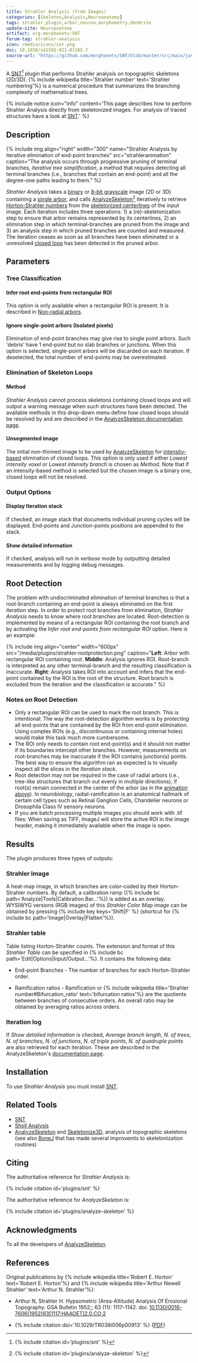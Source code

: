 ```yaml
---
title: Strahler Analysis (From Images)
categories: [Skeleton,Analysis,Neuroanatomy]
tags: strahler,plugin,arbor,neuron,morphometry,dendrite
update-site: Neuroanatomy
artifact: org.morphonets:SNT
forum-tag: strahler-analysis
icon: /media/icons/snt.png
doi: 10.1038/s41592-021-01105-7
source-url: "https://github.com/morphonets/SNT/blob/master/src/main/java/sc/fiji/snt/plugin/ij1/Strahler.java#L58-L66"
---
```



A [SNT](/plugins/snt)[^1] plugin that performs Strahler analysis on topographic skeletons (2D/3D). {% include wikipedia title='Strahler number' text='Strahler numbering'%} is a numerical procedure that summarizes the branching complexity of mathematical trees.

{% include notice icon="info" content='This page describes how to perform Strahler Analysis directly from skeletonized images. For analysis of traced structures have a look at [SNT](/plugins/snt/analysis#strahler-analysis).' %}

## Description

<span id="strahler-animation">

{% include img align="right" width="300" name="Strahler Analysis by iterative elimination of end-point branches" src="strahleranimation" caption="The analysis occurs through progressive pruning of terminal branches, *iterative tree simplification*, a method that requires detecting all terminal branches (i.e., branches that contain an end-point) and all the degree-one paths leading to them." %}

*Strahler Analysis* takes a <u>binary</u> or <u>8-bit grayscale</u> image (2D or 3D) containing a <u>single arbor</u>, and calls [AnalyzeSkeleton](/plugins/analyze-skeleton)[^2] iteratively to retrieve [Horton-Strahler numbers](#References) from the [skeletonized centerlines](/plugins/skeletonize3d) of the input image. Each iteration includes three operations: 1) a (re)-skeletonization step to ensure that arbor remains represented by its centerlines, 2) an elimination step in which terminal-branches are pruned from the image and 3) an analysis step in which pruned branches are counted and measured. The iteration ceases as soon as all branches have been eliminated or a unresolved [closed loop](#elimination-of-skeleton-loops) has been detected in the pruned arbor.

## Parameters

### Tree Classification

#### Infer root end-points from rectangular ROI

This option is only available when a rectangular ROI is present. It is described in [Non-radial arbors](#non-radial-arbors).

#### Ignore single-point arbors (Isolated pixels)

Elimination of end-point branches may give rise to single point arbors. Such 'debris' have 1 end-point but no slab branches or junctions. When this option is selected, single-point arbors will be discarded on each iteration. If deselected, the total number of end-points may be overestimated.

### Elimination of Skeleton Loops

#### Method

*Strahler Analysis* cannot process skeletons containing closed loops and will output a warning message when such structures have been detected. The available methods in this drop-down menu define how closed loops should be resolved by and are described in the [AnalyzeSkeleton documentation page](/plugins/analyze-skeleton#loop-detection-and-pruning).

#### Unsegmented image

The initial non-thinned image to be used by [AnalyzeSkeleton](/plugins/analyze-skeleton) for [intensity-based](/plugins/analyze-skeleton#loop-detection-and-pruning) elimination of closed loops. This option is only used if either *Lowest intensity voxel* or *Lowest intensity branch* is chosen as *Method*. Note that if an intensity-based method is selected but the chosen image is a binary one, closed loops will not be resolved.

### Output Options

#### Display Iteration stack

If checked, an image stack that documents individual pruning cycles will be displayed. End-points and Junction-points positions are appended to the stack.

#### Show detailed information

If checked, analysis will run in *verbose* mode by outputting detailed measurements and by logging debug messages.

## Root Detection

The problem with undiscriminated elimination of terminal branches is that a root-branch containing an end-point is always eliminated on the first iteration step. In order to protect root branches from elimination, *Strahler Analysis* needs to know where root branches are located. Root-detection is implemented by means of a rectangular ROI containing the root branch and by activating the *Infer root end-points from rectangular ROI* option. Here is an example:

{% include img align="center" width="600px" src="/media/plugins/strahler-rootprotection.png" caption="**Left**: Arbor with rectangular ROI containing root. **Middle**: Analysis ignores ROI. Root-branch is interpreted as any other terminal-branch and the resulting classification is inaccurate. **Right**: Analysis takes ROI into account and infers that the end-point contained by the ROI is the root of the structure. Root branch is excluded from the iteration and the classification is accurate." %}

### Notes on Root Detection

-   Only a rectangular ROI can be used to mark the root branch. This is intentional: The way the root-detection algorithm works is by *protecting* all end-points that are contained by the ROI from end-point elimination. Using complex ROIs (e.g., discontinuous or containing internal holes) would make this task much more cumbersome.
-   The ROI only needs to contain root end-point(s) and it should not matter if its boundaries intercept other branches. However, measurements on root-branches may be inaccurate if the ROI contains junction(s) points. The best way to ensure the algorithm ran as expected is to visually inspect all the slices in the *Iteration stack*.
-   Root detection may not be required in the case of radial arbors (i.e., tree-like structures that branch out evenly in multiple directions), if root(s) remain connected in the center of the arbor (as in the [animation above](#strahler-animation)). In neurobiology, radial-ramification is an anatomical hallmark of certain cell types such as Retinal Ganglion Cells, Chandelier neurons or Drosophila Class IV sensory neurons.
-   If you are batch processing multiple images you should work with .tif files: When saving as TIFF, ImageJ will store the active ROI in the image header, making it immediately available when the image is open.

## Results

The plugin produces three types of outputs:

### Strahler Image

A heat-map image, in which branches are color-coded by their Horton-Strahler numbers. By default, a calibration ramp ({% include bc path='Analyze|Tools|Calibration Bar...'%}) is added as an overlay. WYSIWYG versions (RGB images) of this *Strahler Color Map* image can be obtained by pressing {% include key keys='Shift|F' %} (shortcut for {% include bc path='Image|Overlay|Flatten'%}).

### Strahler table

Table listing Horton-Strahler counts. The extension and format of this *Strahler Table* can be specified in {% include bc path='Edit|Options|Input/Output...'%}. It contains the following data:

* End-point Branches - The number of branches for each Horton-Strahler order.

* Ramification ratios - Ramification or {% include wikipedia title='Strahler number#Bifurcation_ratio' text='bifurcation ratios'%} are the quotients between branches of consecutive orders. An overall ratio may be obtained by averaging ratios across orders.

### Iteration log

If *Show detailed information* is checked, *Average branch length*, *N. of trees*, *N. of branches*, *N. of junctions*, *N. of triple points*, *N. of quadruple points* are also retrieved for each iteration. These are described in the AnalyzeSkeleton's [documentation page](/plugins/analyze-skeleton#table-of-results).

## Installation

To use *Strahler Analysis* you must install [SNT](/plugins/snt#installation).

## Related Tools

- [SNT](/plugins/snt)
- [Sholl Analysis](/plugins/sholl-analysis)
- [AnalyzeSkeleton](/plugins/analyze-skeleton) and [Skeletonize3D](/plugins/skeletonize3d), analysis of topographic skeletons (see also [BoneJ](/plugins/bonej) that has made several improvemts to  skeletonization routines)

## Citing

The authoritative reference for *Strahler Analysis* is:

{% include citation id='plugins/snt' %}

The authoritative reference for *AnalyzeSkeleton* is:

{% include citation id='plugins/analyze-skeleton' %}


## Acknowledgments

To all the developers of [AnalyzeSkeleton](https://github.com/fiji/AnalyzeSkeleton/graphs/contributors).

## References

Original publications by {% include wikipedia title='Robert E. Horton' text='Robert E. Horton'%} and {% include wikipedia title='Arthur Newell Strahler' text='Arthur N. Strahler'%}:

- Arthur N, Strahler H. Hypsometric (Area-Altitude) Analysis Of Erosional Topography. GSA Bulletin 1952;; 63 (11): 1117–1142. doi: [10.1130/0016-7606(1952)63[1117:HAAOET]2.0.CO;2](https://doi.org/10.1130/0016-7606(1952)63[1117:HAAOET]2.0.CO;2)

- {% include citation doi='10.1029/TR038i006p00913' %} ([PDF](http://www.uvm.edu/~pdodds/files/papers/others/1957/strahler1957a.pdf))


[^1]: {% include citation id='plugins/snt' %}
[^2]: {% include citation id='plugins/analyze-skeleton' %}
